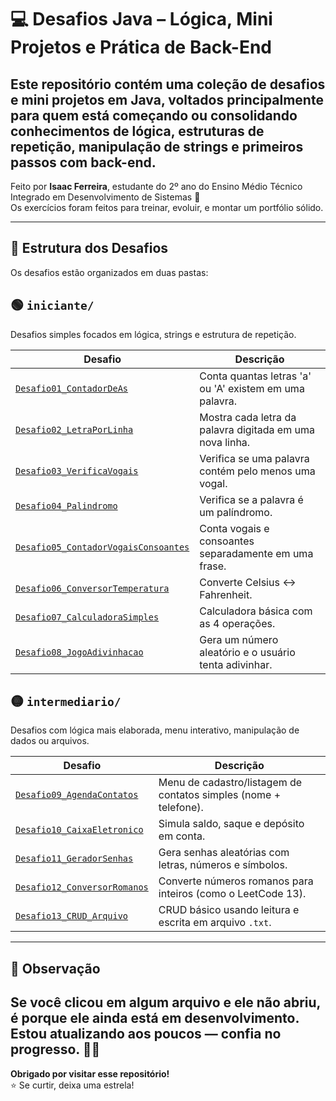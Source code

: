 # 💻 Desafios Java – Lógica, Mini Projetos e Prática de Back-End

## Este repositório contém uma coleção de desafios e mini projetos em **Java**, voltados principalmente para quem está começando ou consolidando conhecimentos de lógica, estruturas de repetição, manipulação de strings e primeiros passos com back-end.  

Feito por **Isaac Ferreira**, estudante do 2º ano do Ensino Médio Técnico Integrado em Desenvolvimento de Sistemas 🚀  
Os exercícios foram feitos para treinar, evoluir, e montar um portfólio sólido.  

---

## 📁 Estrutura dos Desafios

Os desafios estão organizados em duas pastas:

## 🟢 `iniciante/`
Desafios simples focados em lógica, strings e estrutura de repetição.

| Desafio | Descrição |
|--------|-----------|
| [`Desafio01_ContadorDeAs`](iniciante/Desafio01_ContadorDeAs.java) | Conta quantas letras 'a' ou 'A' existem em uma palavra. |
| [`Desafio02_LetraPorLinha`](iniciante/Desafio02_LetraPorLinha.java) | Mostra cada letra da palavra digitada em uma nova linha. |
| [`Desafio03_VerificaVogais`](iniciante/Desafio03_VerificaVogais.java) | Verifica se uma palavra contém pelo menos uma vogal. |
| [`Desafio04_Palindromo`](iniciante/Desafio04_Palindromo.java) | Verifica se a palavra é um palíndromo. |
| [`Desafio05_ContadorVogaisConsoantes`](iniciante/Desafio05_ContadorVogaisConsoantes.java) | Conta vogais e consoantes separadamente em uma frase. |
| [`Desafio06_ConversorTemperatura`](iniciante/Desafio06_ConversorTemperatura.java) | Converte Celsius ↔ Fahrenheit. |
| [`Desafio07_CalculadoraSimples`](iniciante/Desafio07_CalculadoraSimples.java) | Calculadora básica com as 4 operações. |
| [`Desafio08_JogoAdivinhacao`](iniciante/Desafio08_JogoAdivinhacao.java) | Gera um número aleatório e o usuário tenta adivinhar. |

## 🟡 `intermediario/`
Desafios com lógica mais elaborada, menu interativo, manipulação de dados ou arquivos.

| Desafio | Descrição |
|--------|-----------|
| [`Desafio09_AgendaContatos`](intermediario/Desafio09_AgendaContatos.java) | Menu de cadastro/listagem de contatos simples (nome + telefone). |
| [`Desafio10_CaixaEletronico`](intermediario/Desafio10_CaixaEletronico.java) | Simula saldo, saque e depósito em conta. |
| [`Desafio11_GeradorSenhas`](intermediario/Desafio11_GeradorSenhas.java) | Gera senhas aleatórias com letras, números e símbolos. |
| [`Desafio12_ConversorRomanos`](intermediario/Desafio12_ConversorRomanos.java) | Converte números romanos para inteiros (como o LeetCode 13). |
| [`Desafio13_CRUD_Arquivo`](intermediario/Desafio13_CRUD_Arquivo.java) | CRUD básico usando leitura e escrita em arquivo `.txt`. |

---
## 👀 Observação
Se você clicou em algum arquivo e ele não abriu, é porque ele ainda está em desenvolvimento. Estou atualizando aos poucos — confia no progresso. 🔧💡
--
**Obrigado por visitar esse repositório!**  
⭐ Se curtir, deixa uma estrela!
